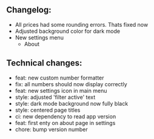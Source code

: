 ## Changelog:
- All prices had some rounding errors. Thats fixed now
- Adjusted background color for dark mode
- New settings menu
  - About


## Technical changes:
- feat: new custom number formatter
- fix: all numbers should now display correctly
- feat: new settings icon in main menu
- style: adjusted 'filter active' text
- style: dark mode background now fully black
- style: centered page titles
- ci: new dependency to read app version
- feat: first enty on about page in settings
- chore: bump version number